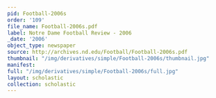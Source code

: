```yaml
---
pid: Football-2006s
order: '109'
file_name: Football-2006s.pdf
label: Notre Dame Football Review - 2006
_date: '2006'
object_type: newspaper
source: http://archives.nd.edu/Football/Football-2006s.pdf
thumbnail: "/img/derivatives/simple/Football-2006s/thumbnail.jpg"
manifest:
full: "/img/derivatives/simple/Football-2006s/full.jpg"
layout: scholastic
collection: scholastic
---
```

